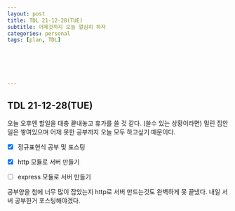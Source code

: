 ```yaml
---
layout: post
title: TDL 21-12-28(TUE)
subtitle: 어제것까지 오늘 열심히 하자
categories: personal
tags: [plan, TDL]






---
```




## TDL 21-12-28(TUE)



오늘 오후엔 할일을 대충 끝내놓고 휴가를 쓸 것 같다. (쓸수 있는 상황이라면) 밀린 집안일은 쌓여있으며 어제 못한 공부까지 오늘 모두 하고싶기 때문이다.

- [x] 정규표현식 공부 및 포스팅
- [x] http 모듈로 서버 만들기
- [ ] express 모듈로 서버 만들기



공부양을 첨에 너무 많이 잡았는지 http로 서버 만드는것도 완벽하게 못 끝냈다. 내일 서버 공부한거 포스팅해야겠다.
